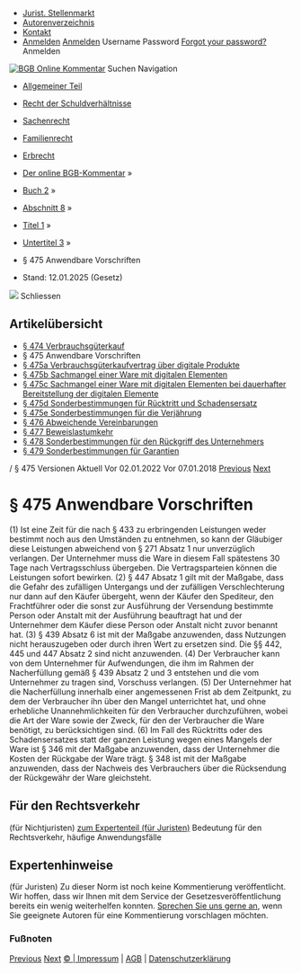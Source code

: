   * [Jurist. Stellenmarkt](https://bgb.kommentar.de/Buch-2/Abschnitt-8/Titel-1/Untertitel-3/</job-board> "Jurist. Stellenmarkt")
  * [Autorenverzeichnis](https://bgb.kommentar.de/Buch-2/Abschnitt-8/Titel-1/Untertitel-3/</Autorenverzeichnis> "Autorenverzeichnis")
  * [Kontakt](https://bgb.kommentar.de/Buch-2/Abschnitt-8/Titel-1/Untertitel-3/</Kontakt>)
  * [Anmelden](https://bgb.kommentar.de/Buch-2/Abschnitt-8/Titel-1/Untertitel-3/<#login> "show login form") [Anmelden](https://bgb.kommentar.de/Buch-2/Abschnitt-8/Titel-1/Untertitel-3/<#> "hide login form") Username Password
[Forgot your password?](https://bgb.kommentar.de/Buch-2/Abschnitt-8/Titel-1/Untertitel-3/</user/forgotpassword>) Anmelden 


[![BGB Online Kommentar](https://bgb.kommentar.de/extension/bgb/design/bgb/images/logo.png)](https://bgb.kommentar.de/Buch-2/Abschnitt-8/Titel-1/Untertitel-3/</> "BGB Online Kommentar")
Suchen
Navigation
  * [Allgemeiner Teil](https://bgb.kommentar.de/Buch-2/Abschnitt-8/Titel-1/Untertitel-3/</Buch-1>)
  * [Recht der Schuldverhältnisse](https://bgb.kommentar.de/Buch-2/Abschnitt-8/Titel-1/Untertitel-3/</Buch-2>)
  * [Sachenrecht](https://bgb.kommentar.de/Buch-2/Abschnitt-8/Titel-1/Untertitel-3/</Buch-3>)
  * [Familienrecht](https://bgb.kommentar.de/Buch-2/Abschnitt-8/Titel-1/Untertitel-3/</Buch-4>)
  * [Erbrecht](https://bgb.kommentar.de/Buch-2/Abschnitt-8/Titel-1/Untertitel-3/</Buch-5>)


  * [Der online BGB-Kommentar](https://bgb.kommentar.de/Buch-2/Abschnitt-8/Titel-1/Untertitel-3/</>) »
  * [Buch 2](https://bgb.kommentar.de/Buch-2/Abschnitt-8/Titel-1/Untertitel-3/</Buch-2>) »
  * [Abschnitt 8](https://bgb.kommentar.de/Buch-2/Abschnitt-8/Titel-1/Untertitel-3/</Buch-2/Abschnitt-8>) »
  * [Titel 1](https://bgb.kommentar.de/Buch-2/Abschnitt-8/Titel-1/Untertitel-3/</Buch-2/Abschnitt-8/Titel-1>) »
  * [Untertitel 3](https://bgb.kommentar.de/Buch-2/Abschnitt-8/Titel-1/Untertitel-3/</Buch-2/Abschnitt-8/Titel-1/Untertitel-3>) »
  * § 475 Anwendbare Vorschriften 
  * Stand: 12.01.2025 (Gesetz) 


![](https://vg01.met.vgwort.de/na/1c9909529ead4f509072c06d9081a7d5)
Schliessen 
## Artikelübersicht
  * [ § 474 Verbrauchsgüterkauf ](https://bgb.kommentar.de/Buch-2/Abschnitt-8/Titel-1/Untertitel-3/</Buch-2/Abschnitt-8/Titel-1/Untertitel-3/Verbrauchsgueterkauf>)
  * § 475 Anwendbare Vorschriften 
  * [ § 475a Verbrauchsgüterkaufvertrag über digitale Produkte ](https://bgb.kommentar.de/Buch-2/Abschnitt-8/Titel-1/Untertitel-3/</Buch-2/Abschnitt-8/Titel-1/Untertitel-3/Verbrauchsgueterkaufvertrag-ueber-digitale-Produkte>)
  * [ § 475b Sachmangel einer Ware mit digitalen Elementen ](https://bgb.kommentar.de/Buch-2/Abschnitt-8/Titel-1/Untertitel-3/</Buch-2/Abschnitt-8/Titel-1/Untertitel-3/Sachmangel-einer-Ware-mit-digitalen-Elementen>)
  * [ § 475c Sachmangel einer Ware mit digitalen Elementen bei dauerhafter Bereitstellung der digitalen Elemente ](https://bgb.kommentar.de/Buch-2/Abschnitt-8/Titel-1/Untertitel-3/</Buch-2/Abschnitt-8/Titel-1/Untertitel-3/Sachmangel-einer-Ware-mit-digitalen-Elementen-bei-dauerhafter-Bereitstellung-der-digitalen-Elemente>)
  * [ § 475d Sonderbestimmungen für Rücktritt und Schadensersatz ](https://bgb.kommentar.de/Buch-2/Abschnitt-8/Titel-1/Untertitel-3/</Buch-2/Abschnitt-8/Titel-1/Untertitel-3/Sonderbestimmungen-fuer-Ruecktritt-und-Schadensersatz>)
  * [ § 475e Sonderbestimmungen für die Verjährung ](https://bgb.kommentar.de/Buch-2/Abschnitt-8/Titel-1/Untertitel-3/</Buch-2/Abschnitt-8/Titel-1/Untertitel-3/Sonderbestimmungen-fuer-die-Verjaehrung>)
  * [ § 476 Abweichende Vereinbarungen ](https://bgb.kommentar.de/Buch-2/Abschnitt-8/Titel-1/Untertitel-3/</Buch-2/Abschnitt-8/Titel-1/Untertitel-3/Abweichende-Vereinbarungen>)
  * [ § 477 Beweislastumkehr ](https://bgb.kommentar.de/Buch-2/Abschnitt-8/Titel-1/Untertitel-3/</Buch-2/Abschnitt-8/Titel-1/Untertitel-3/Beweislastumkehr>)
  * [ § 478 Sonderbestimmungen für den Rückgriff des Unternehmers ](https://bgb.kommentar.de/Buch-2/Abschnitt-8/Titel-1/Untertitel-3/</Buch-2/Abschnitt-8/Titel-1/Untertitel-3/Sonderbestimmungen-fuer-den-Rueckgriff-des-Unternehmers>)
  * [ § 479 Sonderbestimmungen für Garantien ](https://bgb.kommentar.de/Buch-2/Abschnitt-8/Titel-1/Untertitel-3/</Buch-2/Abschnitt-8/Titel-1/Untertitel-3/Sonderbestimmungen-fuer-Garantien>)


/ § 475 
Versionen  Aktuell Vor 02.01.2022 Vor 07.01.2018
[Previous](https://bgb.kommentar.de/Buch-2/Abschnitt-8/Titel-1/Untertitel-3/</Buch-2/Abschnitt-8/Titel-1/Untertitel-3/Verbrauchsgueterkauf> "§ 474 Verbrauchsgüterkauf") [Next](https://bgb.kommentar.de/Buch-2/Abschnitt-8/Titel-1/Untertitel-3/</Buch-2/Abschnitt-8/Titel-1/Untertitel-3/Verbrauchsgueterkaufvertrag-ueber-digitale-Produkte> "§ 475a Verbrauchsgüterkaufvertrag über digitale Produkte")
# § 475 Anwendbare Vorschriften
(1) Ist eine Zeit für die nach § 433 zu erbringenden Leistungen weder bestimmt noch aus den Umständen zu entnehmen, so kann der Gläubiger diese Leistungen abweichend von § 271 Absatz 1 nur unverzüglich verlangen. Der Unternehmer muss die Ware in diesem Fall spätestens 30 Tage nach Vertragsschluss übergeben. Die Vertragsparteien können die Leistungen sofort bewirken.
(2) § 447 Absatz 1 gilt mit der Maßgabe, dass die Gefahr des zufälligen Untergangs und der zufälligen Verschlechterung nur dann auf den Käufer übergeht, wenn der Käufer den Spediteur, den Frachtführer oder die sonst zur Ausführung der Versendung bestimmte Person oder Anstalt mit der Ausführung beauftragt hat und der Unternehmer dem Käufer diese Person oder Anstalt nicht zuvor benannt hat.
(3) § 439 Absatz 6 ist mit der Maßgabe anzuwenden, dass Nutzungen nicht herauszugeben oder durch ihren Wert zu ersetzen sind. Die §§ 442, 445 und 447 Absatz 2 sind nicht anzuwenden.
(4) Der Verbraucher kann von dem Unternehmer für Aufwendungen, die ihm im Rahmen der Nacherfüllung gemäß § 439 Absatz 2 und 3 entstehen und die vom Unternehmer zu tragen sind, Vorschuss verlangen.
(5) Der Unternehmer hat die Nacherfüllung innerhalb einer angemessenen Frist ab dem Zeitpunkt, zu dem der Verbraucher ihn über den Mangel unterrichtet hat, und ohne erhebliche Unannehmlichkeiten für den Verbraucher durchzuführen, wobei die Art der Ware sowie der Zweck, für den der Verbraucher die Ware benötigt, zu berücksichtigen sind.
(6) Im Fall des Rücktritts oder des Schadensersatzes statt der ganzen Leistung wegen eines Mangels der Ware ist § 346 mit der Maßgabe anzuwenden, dass der Unternehmer die Kosten der Rückgabe der Ware trägt. § 348 ist mit der Maßgabe anzuwenden, dass der Nachweis des Verbrauchers über die Rücksendung der Rückgewähr der Ware gleichsteht.
## Für den Rechtsverkehr 
(für Nichtjuristen)
[zum Expertenteil (für Juristen)](https://bgb.kommentar.de/Buch-2/Abschnitt-8/Titel-1/Untertitel-3/<#expertenhinweise>)
Bedeutung für den Rechtsverkehr, häufige Anwendungsfälle
## Expertenhinweise
(für Juristen)
Zu dieser Norm ist noch keine Kommentierung veröffentlicht. Wir hoffen, dass wir Ihnen mit dem Service der Gesetzesveröffentlichung bereits ein wenig weiterhelfen konnten. [Sprechen Sie uns gerne an](https://bgb.kommentar.de/Buch-2/Abschnitt-8/Titel-1/Untertitel-3/</Kontakt>), wenn Sie geeignete Autoren für eine Kommentierung vorschlagen möchten. 
### Fußnoten
[Previous](https://bgb.kommentar.de/Buch-2/Abschnitt-8/Titel-1/Untertitel-3/</Buch-2/Abschnitt-8/Titel-1/Untertitel-3/Verbrauchsgueterkauf> "§ 474 Verbrauchsgüterkauf") [Next](https://bgb.kommentar.de/Buch-2/Abschnitt-8/Titel-1/Untertitel-3/</Buch-2/Abschnitt-8/Titel-1/Untertitel-3/Verbrauchsgueterkaufvertrag-ueber-digitale-Produkte> "§ 475a Verbrauchsgüterkaufvertrag über digitale Produkte")
[© | Impressum](https://bgb.kommentar.de/Buch-2/Abschnitt-8/Titel-1/Untertitel-3/</Kontakt>) | [AGB](https://bgb.kommentar.de/Buch-2/Abschnitt-8/Titel-1/Untertitel-3/</AGB>) | [Datenschutzerklärung](https://bgb.kommentar.de/Buch-2/Abschnitt-8/Titel-1/Untertitel-3/</Datenschutzerklaerung-fuer-Leser>)
